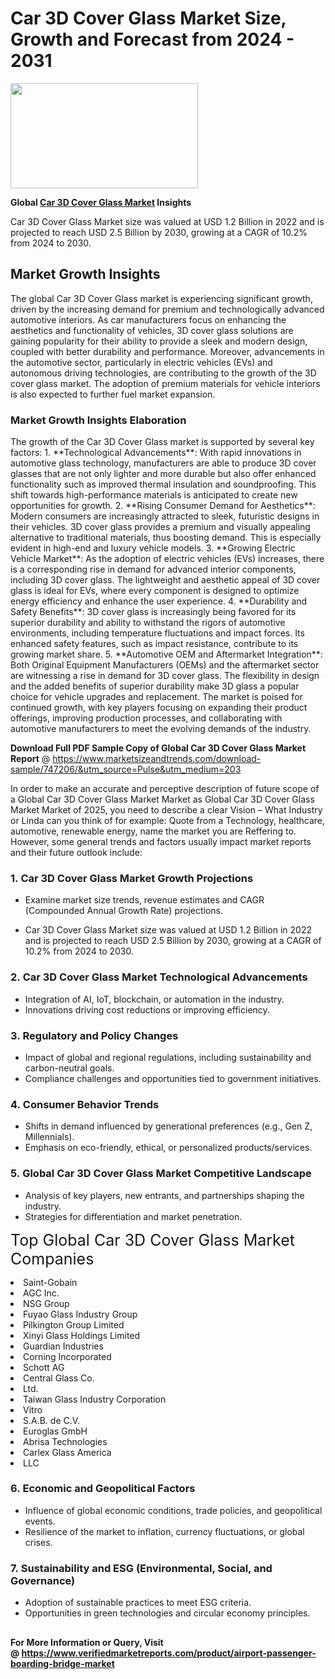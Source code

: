 <H1>Car 3D Cover Glass Market Size, Growth and Forecast from 2024 - 2031</H1><img class="aligncenter size-medium wp-image-584254" src="https://thirdeyenews.in/wp-content/uploads/2024/09/Global-Market-Research-300x168.jpeg" alt="" width="300" height="168" /><p><strong>Global&nbsp;<a href="https://www.marketsizeandtrends.com/download-sample/747206/&amp;utm_source=Pulse&amp;utm_medium=203">Car 3D Cover Glass Market</a> Insights</strong></p><p>Car 3D Cover Glass Market size was valued at USD 1.2 Billion in 2022 and is projected to reach USD 2.5 Billion by 2030, growing at a CAGR of 10.2% from 2024 to 2030.</p><p><h2>Market Growth Insights</h2> The global Car 3D Cover Glass market is experiencing significant growth, driven by the increasing demand for premium and technologically advanced automotive interiors. As car manufacturers focus on enhancing the aesthetics and functionality of vehicles, 3D cover glass solutions are gaining popularity for their ability to provide a sleek and modern design, coupled with better durability and performance. Moreover, advancements in the automotive sector, particularly in electric vehicles (EVs) and autonomous driving technologies, are contributing to the growth of the 3D cover glass market. The adoption of premium materials for vehicle interiors is also expected to further fuel market expansion. <h3>Market Growth Insights Elaboration</h3> The growth of the Car 3D Cover Glass market is supported by several key factors: 1. **Technological Advancements**: With rapid innovations in automotive glass technology, manufacturers are able to produce 3D cover glasses that are not only lighter and more durable but also offer enhanced functionality such as improved thermal insulation and soundproofing. This shift towards high-performance materials is anticipated to create new opportunities for growth. 2. **Rising Consumer Demand for Aesthetics**: Modern consumers are increasingly attracted to sleek, futuristic designs in their vehicles. 3D cover glass provides a premium and visually appealing alternative to traditional materials, thus boosting demand. This is especially evident in high-end and luxury vehicle models. 3. **Growing Electric Vehicle Market**: As the adoption of electric vehicles (EVs) increases, there is a corresponding rise in demand for advanced interior components, including 3D cover glass. The lightweight and aesthetic appeal of 3D cover glass is ideal for EVs, where every component is designed to optimize energy efficiency and enhance the user experience. 4. **Durability and Safety Benefits**: 3D cover glass is increasingly being favored for its superior durability and ability to withstand the rigors of automotive environments, including temperature fluctuations and impact forces. Its enhanced safety features, such as impact resistance, contribute to its growing market share. 5. **Automotive OEM and Aftermarket Integration**: Both Original Equipment Manufacturers (OEMs) and the aftermarket sector are witnessing a rise in demand for 3D cover glass. The flexibility in design and the added benefits of superior durability make 3D glass a popular choice for vehicle upgrades and replacement. The market is poised for continued growth, with key players focusing on expanding their product offerings, improving production processes, and collaborating with automotive manufacturers to meet the evolving demands of the industry. </p><p><span class=""><strong>Download Full PDF Sample Copy of Global Car 3D Cover Glass Market Report</strong> @ <a href="https://www.marketsizeandtrends.com/download-sample/747206/&amp;utm_source=Pulse&amp;utm_medium=203" target="_blank">https://www.marketsizeandtrends.com/download-sample/747206/&amp;utm_source=Pulse&amp;utm_medium=203</a></span></p><p>In order to make an accurate and perceptive description of future scope of a Global&nbsp;Car 3D Cover Glass Market Market as Global&nbsp;Car 3D Cover Glass Market Market of 2025, you need to describe a clear Vision &ndash; What Industry or Linda can you think of for example: Quote from a Technology, healthcare, automotive, renewable energy, name the market you are Reffering to. However, some general trends and factors usually impact market reports and their future outlook include:</p><h3>1.&nbsp;<strong>Car 3D Cover Glass Market Growth Projections</strong></h3><ul><li>Examine market size trends, revenue estimates and CAGR (Compounded Annual Growth Rate) projections.</li><li><p>Car 3D Cover Glass Market size was valued at USD 1.2 Billion in 2022 and is projected to reach USD 2.5 Billion by 2030, growing at a CAGR of 10.2% from 2024 to 2030.</p></li></ul><h3>2.&nbsp;<strong>Car 3D Cover Glass Market Technological Advancements</strong></h3><ul><li>Integration of AI, IoT, blockchain, or automation in the industry.</li><li>Innovations driving cost reductions or improving efficiency.</li></ul><h3>3.&nbsp;<strong>Regulatory and Policy Changes</strong></h3><ul><li>Impact of global and regional regulations, including sustainability and carbon-neutral goals.</li><li>Compliance challenges and opportunities tied to government initiatives.</li></ul><h3>4.&nbsp;<strong>Consumer Behavior Trends</strong></h3><ul><li>Shifts in demand influenced by generational preferences (e.g., Gen Z, Millennials).</li><li>Emphasis on eco-friendly, ethical, or personalized products/services.</li></ul><h3>5.&nbsp;<strong>Global Car 3D Cover Glass Market Competitive Landscape</strong></h3><ul><li>Analysis of key players, new entrants, and partnerships shaping the industry.</li><li>Strategies for differentiation and market penetration.</li></ul><p data-pm-slice="1 1 []"><span style="color: inherit; font-family: inherit; font-size: 25px;">Top Global Car 3D Cover Glass Market Companies</span></p><div class="" data-test-id=""><p><li>Saint-Gobain</li><li> AGC Inc.</li><li> NSG Group</li><li> Fuyao Glass Industry Group</li><li> Pilkington Group Limited</li><li> Xinyi Glass Holdings Limited</li><li> Guardian Industries</li><li> Corning Incorporated</li><li> Schott AG</li><li> Central Glass Co.</li><li> Ltd.</li><li> Taiwan Glass Industry Corporation</li><li> Vitro</li><li> S.A.B. de C.V.</li><li> Euroglas GmbH</li><li> Abrisa Technologies</li><li> Carlex Glass America</li><li> LLC</li></p></div><h3>6.&nbsp;<strong>Economic and Geopolitical Factors</strong></h3><ul><li>Influence of global economic conditions, trade policies, and geopolitical events.</li><li>Resilience of the market to inflation, currency fluctuations, or global crises.</li></ul><h3>7.&nbsp;<strong>Sustainability and ESG (Environmental, Social, and Governance)</strong></h3><ul><li>Adoption of sustainable practices to meet ESG criteria.</li><li>Opportunities in green technologies and circular economy principles.</li></ul><h2><strong style="font-size: 14px;">For More Information or Query, Visit @&nbsp;</strong><a style="background-color: #ffffff; font-size: 14px;" href="https://www.marketsizeandtrends.com/report/car-3d-cover-glass-market/" target="_blank">https://www.verifiedmarketreports.com/product/airport-passenger-boarding-bridge-market</a></h2>
